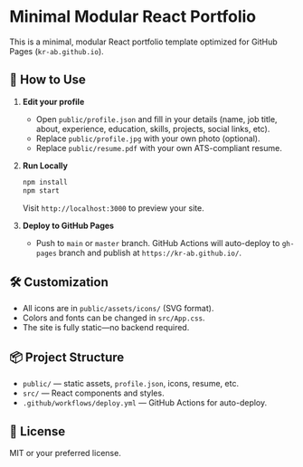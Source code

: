 # Minimal Modular React Portfolio

This is a minimal, modular React portfolio template optimized for GitHub Pages (`kr-ab.github.io`).

## 🚀 How to Use

1. **Edit your profile**
   - Open `public/profile.json` and fill in your details (name, job title, about, experience, education, skills, projects, social links, etc).
   - Replace `public/profile.jpg` with your own photo (optional).
   - Replace `public/resume.pdf` with your own ATS-compliant resume.

2. **Run Locally**
   ```sh
   npm install
   npm start
   ```
   Visit `http://localhost:3000` to preview your site.

3. **Deploy to GitHub Pages**
   - Push to `main` or `master` branch. GitHub Actions will auto-deploy to `gh-pages` branch and publish at `https://kr-ab.github.io/`.

## 🛠️ Customization
- All icons are in `public/assets/icons/` (SVG format).
- Colors and fonts can be changed in `src/App.css`.
- The site is fully static—no backend required.

## 📦 Project Structure
- `public/` — static assets, `profile.json`, icons, resume, etc.
- `src/` — React components and styles.
- `.github/workflows/deploy.yml` — GitHub Actions for auto-deploy.

## 📄 License
MIT or your preferred license.
